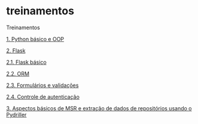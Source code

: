 
# treinamentos

Treinamentos

[1. Python básico e OOP]()

[2. Flask](https://flask.palletsprojects.com/en/2.1.x/)

[2.1. Flask básico](https://github.com/myplayareas/myappflask/wiki)

[2.2. ORM](https://github.com/myplayareas/myappflask/wiki/Ajustando-a-aplica%C3%A7%C3%A3o-para-usar-ORM-(Object%E2%80%93relational-mapping)-usando-o-SQLite)

[2.3. Formulários e validações](https://github.com/myplayareas/myappflask/wiki/Trabalhando-com-formul%C3%A1rios-e-valida%C3%A7%C3%B5es)

[2.4. Controle de autenticação](https://github.com/myplayareas/myappflask/wiki/Melhorando-o-controle-de-autentica%C3%A7%C3%A3o-de-usu%C3%A1rio)

[3. Aspectos básicos de MSR e extração de dados de repositórios usando o Pydriller](https://github.com/mining-software-repositories/treinamento)

